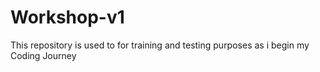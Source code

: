 # Workshop-v1
This repository is used to for training and testing purposes as i begin my Coding Journey 
